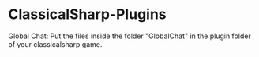 # ClassicalSharp-Plugins

Global Chat:
Put the files inside the folder "GlobalChat" in the plugin folder of your classicalsharp game.
